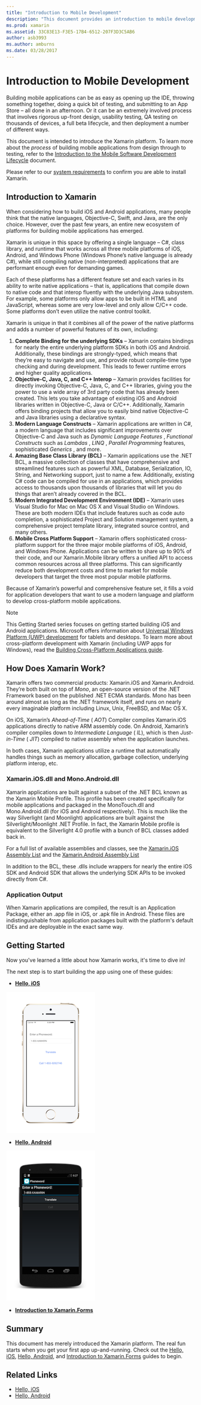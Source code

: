 ```yaml
---
title: "Introduction to Mobile Development"
description: "This document provides an introduction to mobile development, discussing Xamarin, how it works, and the applications it outputs."
ms.prod: xamarin
ms.assetid: 33C83E13-F3E5-17B4-6512-207F3D3C5AB6
author: asb3993
ms.author: amburns
ms.date: 03/28/2017
---
```


# Introduction to Mobile Development

Building mobile applications can be as easy as opening up the IDE, throwing
something together, doing a quick bit of testing, and submitting to an App Store
– all done in an afternoon. Or it can be an extremely involved process that
involves rigorous up-front design, usability testing, QA testing on thousands of
devices, a full beta lifecycle, and then deployment a number of different
ways.

This document is intended to introduce the Xamarin platform. To learn more about the *process* of building mobile applications from design through to testing, refer to the [Introduction to the Mobile Software Development Lifecycle](~/cross-platform/get-started/introduction-to-mobile-sdlc.md) document.

Please refer to our [system requirements](~/cross-platform/get-started/requirements.md#mac)
to confirm you are able to install Xamarin.

## Introduction to Xamarin

When considering how to build iOS and Android applications, many people think
that the native languages, Objective-C, Swift, and Java, are the only
choice. However, over the past few years, an entire new ecosystem of platforms
for building mobile applications has emerged.

Xamarin is unique in this space by offering a single language – C#, class
library, and runtime that works across all three mobile platforms of iOS,
Android, and Windows Phone (Windows Phone’s native language is already
C#), while still compiling native (non-interpreted) applications that are
performant enough even for demanding games.

Each of these platforms has a different feature set and each varies in its
ability to write native applications – that is, applications that compile down
to native code and that interop fluently with the underlying Java subsystem. For
example, some platforms only allow apps to be built in HTML and JavaScript, whereas some are very low-level and only allow C/C++ code. Some platforms don’t even utilize the native
control toolkit.

Xamarin is unique in that it combines all of the power of the native
platforms and adds a number of powerful features of its own, including:

1.   **Complete Binding for the underlying SDKs** – Xamarin contains bindings for nearly the entire underlying platform SDKs in both iOS and Android. Additionally, these bindings are strongly-typed, which means that they’re easy to navigate and use, and provide robust compile-time type checking and during development. This leads to fewer runtime errors and higher quality applications.
1.   **Objective-C, Java, C, and C++ Interop** – Xamarin provides facilities for directly invoking Objective-C, Java, C, and C++ libraries, giving you the power to use a wide array of 3rd party code that has already been created. This lets you take advantage of existing iOS and Android libraries written in Objective-C, Java or C/C++. Additionally, Xamarin offers binding projects that allow you to easily bind native Objective-C and Java libraries using a declarative syntax.
1.   **Modern Language Constructs** – Xamarin applications are written in C#, a modern language that includes significant improvements over Objective-C and Java such as  *Dynamic Language Features* ,  *Functional Constructs* such as  *Lambdas* ,  *LINQ* ,  *Parallel Programming* features, sophisticated  *Generics* , and more.
1.   **Amazing Base Class Library (BCL)** – Xamarin applications use the .NET BCL, a massive collection of classes that have comprehensive and streamlined features such as powerful XML, Database, Serialization, IO, String, and Networking support, just to name a few. Additionally, existing C# code can be compiled for use in an applications, which provides access to thousands upon thousands of libraries that will let you do things that aren’t already covered in the BCL.
1.   **Modern Integrated Development Environment (IDE)** – Xamarin uses Visual Studio for Mac on Mac OS X and Visual Studio on Windows. These are both modern IDEs that include features such as code auto completion, a sophisticated Project and Solution management system, a comprehensive project template library, integrated source control, and many others.
1.   **Mobile Cross Platform Support** – Xamarin offers sophisticated cross-platform support for the three major mobile platforms of iOS, Android, and Windows Phone. Applications can be written to share up to 90% of their code, and our Xamarin.Mobile library offers a unified API to access common resources across all three platforms. This can significantly reduce both development costs and time to market for mobile developers that target the three most popular mobile platforms.


Because of Xamarin’s powerful and comprehensive feature set, it fills a
void for application developers that want to use a modern language and platform
to develop cross-platform mobile applications.


> [!NOTE]
> This Getting Started series focuses on getting started building iOS and Android applications. Microsoft offers information about [Universal Windows Platform (UWP) development](https://docs.microsoft.com/windows/uwp/develop/) for tablets and desktops. To learn more about cross-platform development with Xamarin (including UWP apps for Windows), read the [Building Cross-Platform Applications guide](~/cross-platform/app-fundamentals/building-cross-platform-applications/index.md).



## How Does Xamarin Work?

Xamarin offers two commercial products: Xamarin.iOS and Xamarin.Android. They’re both built on
top of *Mono*, an open-source version of the .NET Framework based on the
published .NET ECMA standards. Mono has been around almost as long as the .NET
framework itself, and runs on nearly every imaginable platform including Linux,
Unix, FreeBSD, and Mac OS X.

On iOS, Xamarin’s *Ahead-of-Time* ( *AOT*) Compiler compiles
Xamarin.iOS applications directly to native ARM assembly code. On Android,
Xamarin’s compiler compiles down to *Intermediate Language*
( *IL*), which is then *Just-in-Time* ( *JIT*) compiled to
native assembly when the application launches.

In both cases, Xamarin applications utilize a runtime that automatically
handles things such as memory allocation, garbage collection, underlying
platform interop, etc.



### Xamarin.iOS.dll and Mono.Android.dll

Xamarin applications are built against a subset of the .NET BCL known as the
Xamarin Mobile Profile. This profile has been created specifically for mobile
applications and packaged in the MonoTouch.dll and Mono.Android.dll (for iOS and
Android respectively). This is much like the way Silverlight (and Moonlight)
applications are built against the Silverlight/Moonlight .NET Profile. In fact,
the Xamarin Mobile profile is equivalent to the Silverlight 4.0 profile with a
bunch of BCL classes added back in.

For a full list of available assemblies and classes, see the [Xamarin.iOS Assembly List](~/cross-platform/internals/available-assemblies.md) and the [Xamarin.Android Assembly List](~/cross-platform/internals/available-assemblies.md)

In addition to the BCL, these .dlls include wrappers for nearly the entire
iOS SDK and Android SDK that allows the underlying SDK APIs to be invoked
directly from C#.



### Application Output

When Xamarin applications are compiled, the result is an Application Package,
either an .app file in iOS, or .apk file in Android. These files are
indistinguishable from application packages built with the platform's default
IDEs and are deployable in the exact same way.



## Getting Started

Now you've learned a little about how Xamarin works, it's time to dive in!

The next step is to start building the app using one of these guides:

* [**Hello, iOS**](~/ios/get-started/hello-ios/index.md)

![](introduction-to-mobile-development-images/ios.png "Hello, iOS")


* [**Hello, Android**](~/android/get-started/hello-android/index.md)

![](introduction-to-mobile-development-images/android.png "Hello, Android")


* [**Introduction to Xamarin.Forms**](~/xamarin-forms/get-started/introduction-to-xamarin-forms.md)





## Summary

This document has merely introduced the Xamarin platform. The real fun starts when you get your first app up-and-running. Check out the [Hello, iOS](~/ios/get-started/hello-ios/index.md), [Hello, Android](~/android/get-started/hello-android/index.md), and [Introduction to Xamarin.Forms](~/xamarin-forms/get-started/introduction-to-xamarin-forms.md) guides to begin.


## Related Links

- [Hello, iOS](~/ios/get-started/hello-ios/index.md)
- [Hello, Android](~/android/get-started/hello-android/index.md)
